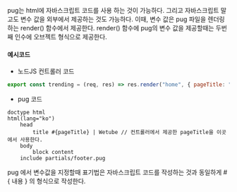 pug는 html에 자바스크립트 코드를 사용 하는 것이 가능하다. 그리고 자바스크립트 말고도 변수 값을 외부에서 제공하는 것도 가능하다. 이때, 변수 값은 pug 파일을 렌더링 하는 render() 함수에서 제공한다.
render() 함수에 pug의 변수 값을 제공할때는 두번째 인수에 오브젝트 형식으로 제공한다.

#### 예시코드
- 노드JS 컨트롤러 코드
```javascript
export const trending = (req, res) => res.render("home", { pageTitle: "Home" });
```

- pug 코드
```pug
doctype html
html(lang="ko")
    head
        title #{pageTitle} | Wetube // 컨트롤러에서 제공한 pageTitle을 이곳에서 사용한다.
    body
        block content
    include partials/footer.pug
```

pug 에서 변수값을 지정할때 표기법은 자바스크립트 코드를 작성하는 것과 동일하게 #{ 내용 } 의 형식으로 작성한다.

